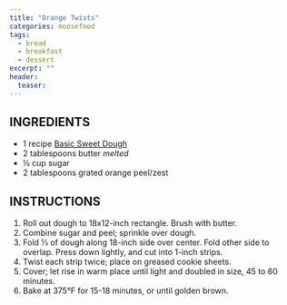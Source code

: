 ```yaml
---
title: "Orange Twists"
categories: moosefood
tags: 
  - bread
  - breakfast
  - dessert
excerpt: ""
header:
  teaser:
---
```


## INGREDIENTS
* 1 recipe [Basic Sweet Dough](/basic-sweet-dough)
* 2 tablespoons butter *melted*
* ½ cup sugar
* 2 tablespoons grated orange peel/zest


## INSTRUCTIONS
1. Roll out dough to 18x12-inch rectangle. Brush with butter.
2. Combine sugar and peel; sprinkle over dough.
3. Fold ⅓ of dough along 18-inch side over center. Fold other side to overlap. Press down lightly, and cut into 1-inch strips.
4. Twist each strip twice; place on greased cookie sheets.
5. Cover; let rise in warm place until light and doubled in size, 45 to 60 minutes.
6. Bake at 375°F for 15-18 minutes, or until golden brown.
